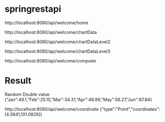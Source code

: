 # springrestapi

http://localhost:8080/api/welcome/home

http://localhost:8080/api/welcome/chartData

http://localhost:8080/api/welcome/chartDataLevel2

http://localhost:8080/api/welcome/chartDataLevel3

http://localhost:8080/api/welcome/computer

# Result
Random Double value
{"Jan":48.1,"Feb":25.15,"Mar":34.31,"Apr":48.89,"May":56.27,"Jun":67.84}



http://localhost:8080/api/welcome/coordinate
{"type":"Point","coordinates":[4.5841,101.0829]}
